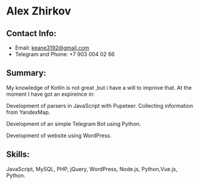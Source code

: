 # Alex Zhirkov

## Contact Info: 
* Email: keane3192@gmail.com
* Telegram and Phone: +7 903 004 02 66

## Summary: 
My knowledge of Kotlin is not great ,but i have a will to improve that. At the moment I have got an expireince in:

Development of parsers in JavaScript with Pupeteer. Collecting information from  YandexMap.

Development of an simple Telegram Bot using Python.

Development of website using WordPress.

## Skills: 
JavaScript, MySQL, PHP, jQuery, WordPress, Node.js, Python,Vue.js, Python.
